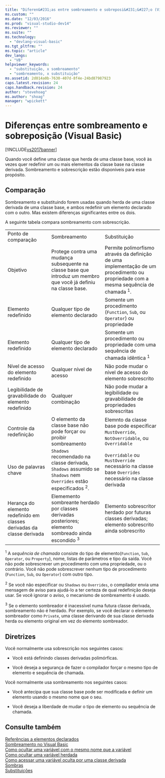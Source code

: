 ```yaml
---
title: "Diferen&#231;as entre sombreamento e sobreposi&#231;&#227;o (Visual Basic) | Microsoft Docs"
ms.custom: ""
ms.date: "12/03/2016"
ms.prod: "visual-studio-dev14"
ms.reviewer: ""
ms.suite: ""
ms.technology: 
  - "devlang-visual-basic"
ms.tgt_pltfrm: ""
ms.topic: "article"
dev_langs: 
  - "VB"
helpviewer_keywords: 
  - "substituição, x sombreamento"
  - "sombreamento, x substituição"
ms.assetid: 2d014a0b-7630-407d-8f4e-24bd87987923
caps.latest.revision: 24
caps.handback.revision: 24
author: "stevehoag"
ms.author: "shoag"
manager: "wpickett"
---
```

# Diferen&#231;as entre sombreamento e sobreposi&#231;&#227;o (Visual Basic)
[!INCLUDE[vs2017banner](../../../../csharp/includes/vs2017banner.md)]

Quando você define uma classe que herda de uma classe base, você às vezes quer redefinir um ou mais elementos da classe base na classe derivada.  Sombreamento e sobrescrição estão disponíveis para esse propósito.  
  
## Comparação  
 Sombreamento e substituindo forem usadas quando herda de uma classe derivada de uma classe base, e ambos redefinir um elemento declarado com o outro.  Mas existem diferenças significantes entre os dois.  
  
 A seguinte tabela compara sombreamento com sobrescrição.  
  
||||  
|-|-|-|  
|Ponto de comparação|Sombreamento|Substituição|  
|Objetivo|Protege contra uma mudança subsequente na classe base que introduz um membro que você já definiu na classe base.|Permite polimorfismo através da definição de uma implementação de um procedimento ou propriedade com a mesma sequência de chamada <sup>1</sup>.|  
|Elemento redefinido|Qualquer tipo de elemento declarado|Somente um procedimento \(`Function`, `Sub`, ou `Operator`\) ou propriedade|  
|Elemento redefinido|Qualquer tipo de elemento declarado|Somente um procedimento ou propriedade com uma sequência de chamada idêntica <sup>1</sup>|  
|Nível de acesso do elemento redefinido|Qualquer nível de acesso|Não pode mudar o nível de acesso do elemento sobrescrito|  
|Legibilidade de gravabilidade do elemento redefinido|Qualquer combinação|Não pode mudar a legibilidade ou gravabilidade de propriedades sobrescritas|  
|Controle da redefinição|O elemento da classe base não pode forçar ou proibir sombreamento|Elemnto da classe base pode especificar `MustOverride`, `NotOverridable`, ou `Overridable`|  
|Uso de palavras chave|`Shadows` recomendado na classe derivada, `Shadows` assumido se  `Shadows` nem `Overrides` estão especificados <sup>2</sup>.|`Overridable` ou `MustOverride` necessário na classe base `Overrides` necessário na classe derivada|  
|Herança do elemento redefinido em classes derivadas da classe derivada|Elememento sombreante herdado por classes derivadas posteriores; elemento sombreado ainda escondido <sup>3</sup>|Elemento sobrescritor herdado por futuras classes derivadas; elemento sobrescrito ainda sobrescrito|  
  
 <sup>1</sup> A *sequência de chamada* consiste do tipo de elemento\(`Function`, `Sub`, `Operator`, ou `Property`\), nome, listas de parâmetros e tipo da saída.  Você não pode sobrescrever um procedimento com uma propriedade, ou o contrário.  Você não pode sobrescrever nenhum tipo de procedimento  \(`Function`, `Sub`, ou `Operator`\) com outro tipo.  
  
 <sup>2</sup> Se você não especificar ou `Shadows` ou `Overrides`,  o compilador envia uma mensagem de aviso para ajudá\-lo a ter certeza de qual redefinição deseja usar.  Se você ignorar o aviso, o mecanismo de sombreamento é usado.  
  
 <sup>3</sup> Se o elemento sombreador é inacessível numa futura classe derivada, sombreamento não é herdado.  Por exemplo, se você declarar o elemento sombreador como `Private`, uma classe derivando de sua classe derivada herda ou elemento original em vez do elemento sombreador.  
  
## Diretrizes  
 Você normalmente usa sobrescrição nos seguintes casos:  
  
-   Você está definindo classes derivadas polimórficas.  
  
-   Você deseja a segurança de fazer o compilador forçar o mesmo tipo de elemento e sequência de chamada.  
  
 Você normalmente usa sombreamento nos seguintes casos:  
  
-   Você antecipa que sua classe base pode ser modificada e definir um elemento usando o mesmo nome que o seu.  
  
-   Você deseja a liberdade de mudar o tipo de elemento ou sequência de chamada.  
  
## Consulte também  
 [Referências a elementos declarados](../../../../visual-basic/programming-guide/language-features/declared-elements/references-to-declared-elements.md)   
 [Sombreamento no Visual Basic](../../../../visual-basic/programming-guide/language-features/declared-elements/shadowing.md)   
 [Como ocultar uma variável com o mesmo nome que a variável](../../../../visual-basic/programming-guide/language-features/declared-elements/how-to-hide-a-variable-with-the-same-name-as-your-variable.md)   
 [Como ocultar uma variável herdada](../../../../visual-basic/programming-guide/language-features/declared-elements/how-to-hide-an-inherited-variable.md)   
 [Como acessar uma variável oculta por uma classe derivada](../../../../visual-basic/programming-guide/language-features/declared-elements/how-to-access-a-variable-hidden-by-a-derived-class.md)   
 [Sombras](../../../../visual-basic/language-reference/modifiers/shadows.md)   
 [Substituições](../../../../visual-basic/language-reference/modifiers/overrides.md)